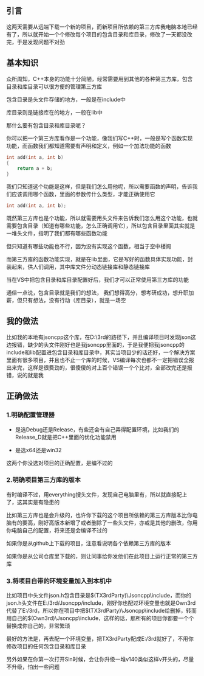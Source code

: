 ## 引言

这两天需要从远端下载一个新的项目，而新项目所依赖的第三方库我电脑本地已经有了，所以就开始一个个修改每个项目的包含目录和库目录，修改了一天都没改完，于是发现问题不对劲

## 基本知识

众所周知，C++本身的功能十分简陋，经常需要用到其他的各种第三方库，包含目录和库目录可以很方便的管理第三方库

包含目录是头文件存储的地方，一般是在include中

库目录则是链接库在的地方，一般在lib中

那什么要有包含目录和库目录呢？

你可以把一个第三方库看作是一个功能，像我们写C++时，一般是写个函数实现功能，而函数我们都知道需要有声明和定义，例如一个加法功能的函数

```c++
int add(int a, int b)
{
    return a + b;
}
```

我们只知道这个功能是这样，但是我们怎么用他呢，所以需要函数的声明，告诉我们应该调用哪个函数，里面的参数传什么类型，才能正确使用它

```c++
int add(int a, int b);
```

既然第三方库也是个功能，所以就需要用头文件来告诉我们怎么用这个功能，也就需要包含目录（知道有哪些功能，怎么正确调用它），所以包含目录里面其实就是一堆头文件，指明了我们都有哪些函数功能

但只知道有哪些功能也不行，因为没有实现这个函数，相当于空中楼阁

而第三方库的函数功能实现，就是在lib里面，它是写好的函数具体实现功能，封装起来，供人们调用，其中库文件分动态链接库和静态链接库

当在VS中把包含目录和库目录配置好后，我们才可以正常使用第三方库的功能

通俗一点说，包含目录就是我们的想法， 我们想得高分，想考研成功，想升职加薪，但只有想法，没有行动（库目录），就是一场空

## 我的做法

比如我的本地有jsoncpp这个库，在D:\3rd的路径下，并且编译项目时发现json这边报错，缺少的头文件刚好也是我jsoncpp里面的，于是我便把我jsoncpp的include和lib配置进包含目录和库目录中，其实当项目少的话还好，一个解决方案里面有很多项目，并且也不止一个库的时候，VS编译每次也都不一定把错误全报出来完，这样是很费劲的，很傻傻的对上百个错误一个个比对，全部改完还是报错，说的就是我

## 正确做法

### 1.明确配置管理器

- 是选Debug还是Release，有些还会有自己弄得配置环境，比如我们的Release_D就是把C++里面的优化功能禁用

- 是选x64还是win32

这两个你没选对项目的正确配置，是编不过的

### 2.明确项目第三方库的版本 

有时编译不过，用everything搜头文件，发现自己电脑里有，所以就直接配上了，这其实是有隐患的

比如第三方库也是会升级的，也许你下载的这个项目所依赖的第三方库版本比你电脑有的要高，刚好高版本新增了或者删除了一些头文件，亦或是其他的删改，你用你电脑自己的配置，将来还是会编译不过的

如果你是从github上下载的项目，注意看说明各个依赖第三方库的版本

如果你是从公司仓库里下载的，则让同事给你发他们在此项目上运行正常的第三方库

### 3.将项目自带的环境变量加入到本机中

比如项目中头文件json.h包含目录是$(TX3rdParty)\Jsoncpp\include，而你的json.h头文件在E:/3rd/Jsoncpp/include，刚好你也配过环境变量也就是Own3rd代替了E:/3rd，所以你在项目中把$(TX3rdParty)\Jsoncpp\include给删掉，转而用自己的$(Own3rd)\Jsoncpp\include，这样的话，那所有的项目你都要一个个替换成你自己的，非常繁琐

最好的方法是，再去配一个环境变量，把TX3rdParty配成E:/3rd就好了，不用你修改项目的任何包含目录和库目录

另外如果在你第一次打开Sln时候，会让你升级一堆v140类似这样v开头的，尽量不升级，怕出一些问题
